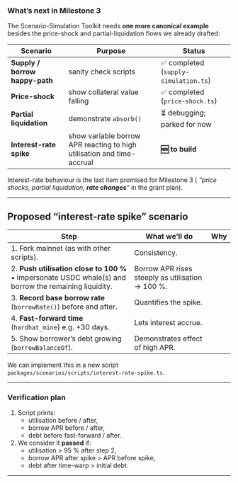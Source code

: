 ### What’s next in Milestone 3  
The Scenario-Simulation Toolkit needs **one more canonical example** besides the price-shock and partial-liquidation flows we already drafted:

| Scenario | Purpose | Status |
|----------|---------|--------|
| **Supply / borrow happy-path** | sanity check scripts | ✅ completed (`supply-simulation.ts`) |
| **Price-shock** | show collateral value falling | ✅ completed (`price-shock.ts`) |
| **Partial liquidation** | demonstrate `absorb()` | ⏳ debugging; parked for now |
| **Interest-rate spike** | show variable borrow APR reacting to high utilisation and time-accrual | **🆕 to build** |

Interest-rate behaviour is the last item promised for Milestone 3 ( _“price shocks, partial liquidation, **rate changes**”_ in the grant plan).

---

## Proposed “interest-rate spike” scenario

| Step | What we’ll do | Why |
|------|---------------|-----|
| 1. Fork mainnet (as with other scripts). | Consistency. |
| 2. **Push utilisation close to 100 %**  • impersonate USDC whale(s) and borrow the remaining liquidity. | Borrow APR rises steeply as utilisation → 100 %. |
| 3. **Record base borrow rate** (`borrowRate()`) before and after. | Quantifies the spike. |
| 4. **Fast-forward time** (`hardhat_mine`) e.g. +30 days. | Lets interest accrue. |
| 5. Show borrower’s debt growing (`borrowBalanceOf`). | Demonstrates effect of high APR. |

We can implement this in a new script  
`packages/scenarios/scripts/interest-rate-spike.ts`.

---

### Verification plan

1. Script prints:
   * utilisation before / after,
   * borrow APR before / after,
   * debt before fast-forward / after.
2. We consider it **passed** if:
   * utilisation > 95 % after step 2,
   * borrow APR after spike > APR before spike,
   * debt after time-warp > initial debt.

---

